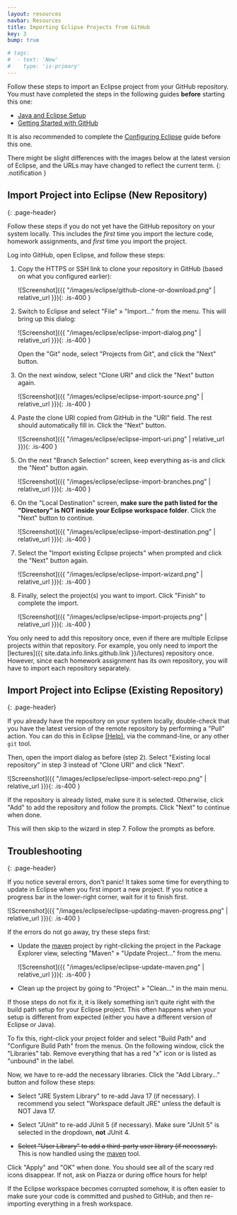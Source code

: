 ```yaml
---
layout: resources
navbar: Resources
title: Importing Eclipse Projects from GitHub
key: 3
bump: true

# tags:
#  - text: 'New'
#    type: 'is-primary'
---
```


Follow these steps to import an Eclipse project from your GitHub repository. You must have completed the steps in the following guides **before** starting this one:

  - [Java and Eclipse Setup](/resources/eclipse/java-and-eclipse-setup.html)
  - [Getting Started with GitHub](/resources/general/getting-started-with-github.html)

It is also recommended to complete the  [Configuring Eclipse](/resources/eclipse/configuring-eclipse.html) guide before this one.

<i class="fas fa-info-circle"></i>
There might be slight differences with the images below at the latest version of Eclipse, and the URLs may have changed to reflect the current term.
{: .notification }

## Import Project into Eclipse (New Repository)
{: .page-header}

Follow these steps if you do not yet have the GitHub repository on your system locally. This includes the *first* time you import the lecture code, homework assignments, and *first* time you import the project.

Log into GitHub, open Eclipse, and follow these steps:

  1. Copy the HTTPS or SSH link to clone your repository in GitHub (based on what you configured earlier):

      ![Screenshot]({{ "/images/eclipse/github-clone-or-download.png" | relative_url }}){: .is-400 }

  1. Switch to Eclipse and select "File" &raquo; "Import..." from the menu. This will bring up this dialog:

      ![Screenshot]({{ "/images/eclipse/eclipse-import-dialog.png" | relative_url }}){: .is-400 }

      Open the "Git" node, select "Projects from Git", and click the "Next" button.

  1. On the next window, select "Clone URI" and click the "Next" button again.

      ![Screenshot]({{ "/images/eclipse/eclipse-import-source.png" | relative_url }}){: .is-400 }

  1. Paste the clone URI copied from GitHub in the "URI" field. The rest should automatically fill in. Click the "Next" button.

      ![Screenshot]({{ "/images/eclipse/eclipse-import-uri.png" | relative_url }}){: .is-400 }

  1. On the next "Branch Selection" screen, keep everything as-is and click the "Next" button again.

      ![Screenshot]({{ "/images/eclipse/eclipse-import-branches.png" | relative_url }}){: .is-400 }

  1. On the "Local Destination" screen, **make sure the path listed for the "Directory" is NOT inside your Eclipse workspace folder**. Click the "Next" button to continue.

      ![Screenshot]({{ "/images/eclipse/eclipse-import-destination.png" | relative_url }}){: .is-400 }

  1. Select the "Import existing Eclipse projects" when prompted and click the "Next" button again.

      ![Screenshot]({{ "/images/eclipse/eclipse-import-wizard.png" | relative_url }}){: .is-400 }

  1. Finally, select the project(s) you want to import. Click "Finish" to complete the import.

      ![Screenshot]({{ "/images/eclipse/eclipse-import-projects.png" | relative_url }}){: .is-400 }

You only need to add this repository once, even if there are multiple Eclipse projects within that repository. For example, you only need to import the [lectures]({{ site.data.info.links.github.link }}/lectures) repository once. However, since each homework assignment has its own repository, you will have to import each repository separately.

## Import Project into Eclipse (Existing Repository)
{: .page-header}

If you already have the repository on your system locally, double-check that you have the latest version of the remote repository by performing a "Pull" action. You can do this in Eclipse [(Help)](http://wiki.eclipse.org/EGit/User_Guide#Pulling_New_Changes_from_Upstream_Branch), via the command-line, or any other `git` tool.

Then, open the import dialog as before (step 2). Select "Existing local repository" in step 3 instead of "Clone URI" and click "Next".

![Screenshot]({{ "/images/eclipse/eclipse-import-select-repo.png" | relative_url }}){: .is-400 }

If the repository is already listed, make sure it is selected. Otherwise, click "Add" to add the repository and follow the prompts. Click "Next" to continue when done.

This will then skip to the wizard in step 7. Follow the prompts as before.

## Troubleshooting
{: .page-header}

If you notice several errors, don't panic! It takes some time for everything to update in Eclipse when you first import a new project. If you notice a progress bar in the lower-right corner, wait for it to finish first.

![Screenshot]({{ "/images/eclipse/eclipse-updating-maven-progress.png" | relative_url }}){: .is-400 }

If the errors do not go away, try these steps first:

  - Update the [maven](https://maven.apache.org/) project by right-clicking the project in the Package Explorer view, selecting "Maven" » "Update Project..." from the menu.

      ![Screenshot]({{ "/images/eclipse/eclipse-update-maven.png" | relative_url }}){: .is-400 }

  - Clean up the project by going to "Project" » "Clean..." in the main menu.

If those steps do not fix it, it is likely something isn't quite right with the build path setup for your Eclipse project. This often happens when your setup is different from expected (either you have a different version of Eclipse or Java).

To fix this, right-click your project folder and select "Build Path" and "Configure Build Path" from the menus. On the following window, click the "Libraries" tab. Remove everything that has a red "x" icon or is listed as "unbound" in the label.

Now, we have to re-add the necessary libraries. Click the "Add Library..." button and follow these steps:

  - Select "JRE System Library" to re-add Java 17 (if necessary). I recommend you select "Workspace default JRE" unless the default is NOT Java 17.

  - Select "JUnit" to re-add JUnit 5 (if necessary). Make sure "JUnit 5" is selected in the dropdown, **not** JUnit 4.

  - ~~Select "User Library" to add a third-party user library (if necessary).~~ This is now handled using the [maven](https://maven.apache.org/) tool.

Click "Apply" and "OK" when done. You should see all of the scary red icons disappear. If not, ask on Piazza or during office hours for help!

If the Eclipse workspace becomes corrupted somehow, it is often easier to make sure your code is committed and pushed to GitHub, and then re-importing everything in a fresh workspace.
